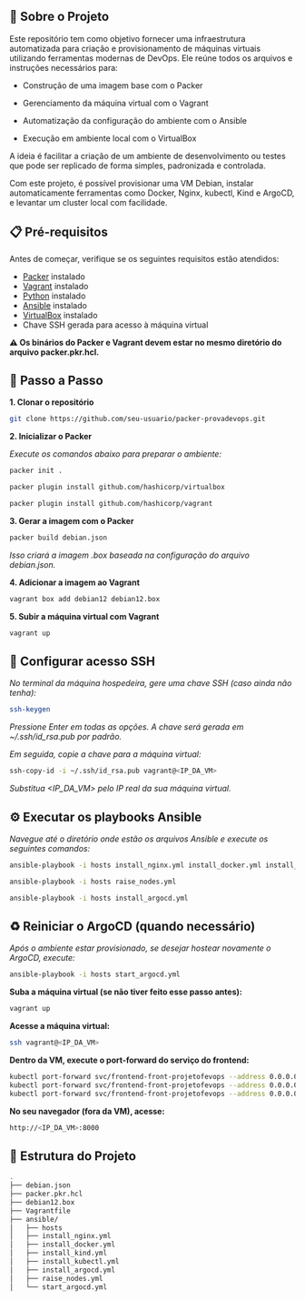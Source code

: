## 🧾 Sobre o Projeto
Este repositório tem como objetivo fornecer uma infraestrutura automatizada para criação e provisionamento de máquinas virtuais utilizando ferramentas modernas de DevOps. Ele reúne todos os arquivos e instruções necessários para:

- Construção de uma imagem base com o Packer 

- Gerenciamento da máquina virtual com o Vagrant

- Automatização da configuração do ambiente com o Ansible

- Execução em ambiente local com o VirtualBox

A ideia é facilitar a criação de um ambiente de desenvolvimento ou testes que pode ser replicado de forma simples, padronizada e controlada.

Com este projeto, é possível provisionar uma VM Debian, instalar automaticamente ferramentas como Docker, Nginx, kubectl, Kind e ArgoCD, e levantar um cluster local com facilidade.

## 📋 Pré-requisitos
Antes de começar, verifique se os seguintes requisitos estão atendidos:

- [Packer](https://www.packer.io/downloads) instalado  
- [Vagrant](https://developer.hashicorp.com/vagrant/downloads) instalado  
- [Python](https://www.python.org/downloads/) instalado  
- [Ansible](https://docs.ansible.com/ansible/latest/installation_guide/intro_installation.html) instalado  
- [VirtualBox](https://www.virtualbox.org/wiki/Downloads) instalado  
- Chave SSH gerada para acesso à máquina virtual

**⚠️ Os binários do Packer e Vagrant devem estar no mesmo diretório do arquivo packer.pkr.hcl.**


## **🚀 Passo a Passo**


**1. Clonar o repositório**

```bash 
git clone https://github.com/seu-usuario/packer-provadevops.git
```


**2. Inicializar o Packer**

*Execute os comandos abaixo para preparar o ambiente:*

```bash 
packer init .
```

```bash 
packer plugin install github.com/hashicorp/virtualbox
```

```bash 
packer plugin install github.com/hashicorp/vagrant
```

**3. Gerar a imagem com o Packer**

```bash 
packer build debian.json
```

*Isso criará a imagem .box baseada na configuração do arquivo debian.json.*

**4. Adicionar a imagem ao Vagrant**

```bash 
vagrant box add debian12 debian12.box
```

**5. Subir a máquina virtual com Vagrant**

```bash 
vagrant up
```

## **🔐 Configurar acesso SSH**

*No terminal da máquina hospedeira, gere uma chave SSH (caso ainda não tenha):*

```bash
ssh-keygen
```

*Pressione Enter em todas as opções. A chave será gerada em ~/.ssh/id_rsa.pub por padrão.*

*Em seguida, copie a chave para a máquina virtual:*

```bash
ssh-copy-id -i ~/.ssh/id_rsa.pub vagrant@<IP_DA_VM>
```

*Substitua <IP_DA_VM> pelo IP real da sua máquina virtual.*

## **⚙️ Executar os playbooks Ansible**

*Navegue até o diretório onde estão os arquivos Ansible e execute os seguintes comandos:*

```bash
ansible-playbook -i hosts install_nginx.yml install_docker.yml install_kind.yml install_kubectl.yml
```

```bash
ansible-playbook -i hosts raise_nodes.yml
```

```bash
ansible-playbook -i hosts install_argocd.yml
```

## **♻️ Reiniciar o ArgoCD (quando necessário)**

*Após o ambiente estar provisionado, se desejar hostear novamente o ArgoCD, execute:*

```bash 
ansible-playbook -i hosts start_argocd.yml
```

**Suba a máquina virtual (se não tiver feito esse passo antes):**
```bash 
vagrant up
```

**Acesse a máquina virtual:**

```bash
ssh vagrant@<IP_DA_VM>
```

**Dentro da VM, execute o port-forward do serviço do frontend:**

```bash
kubectl port-forward svc/frontend-front-projetofevops --address 0.0.0.0 8000:80 --frontend
kubectl port-forward svc/frontend-front-projetofevops --address 0.0.0.0 8181:80 --backend
kubectl port-forward svc/frontend-front-projetofevops --address 0.0.0.0 8002:80 --banco mysql
```

**No seu navegador (fora da VM), acesse:**

```bash
http://<IP_DA_VM>:8000
```

## 📁 Estrutura do Projeto
```bash
.
├── debian.json
├── packer.pkr.hcl
├── debian12.box
├── Vagrantfile
├── ansible/
│   ├── hosts
│   ├── install_nginx.yml
│   ├── install_docker.yml
│   ├── install_kind.yml
│   ├── install_kubectl.yml
│   ├── install_argocd.yml
│   ├── raise_nodes.yml
│   └── start_argocd.yml
```
